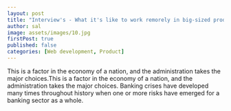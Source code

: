 ```yaml
---
layout: post
title: "Interview's - What it's like to work remorely in big-sized product development?"
author: sal
image: assets/images/10.jpg
firstPost: true
published: false
categories: [Web development, Product]
---
```


This is a factor in the economy of a nation, and the administration takes the major choices.This is a factor in the economy of a nation, and the administration takes the major choices. Banking crises have developed many times throughout history when one or more risks have emerged for a banking sector as a whole.

